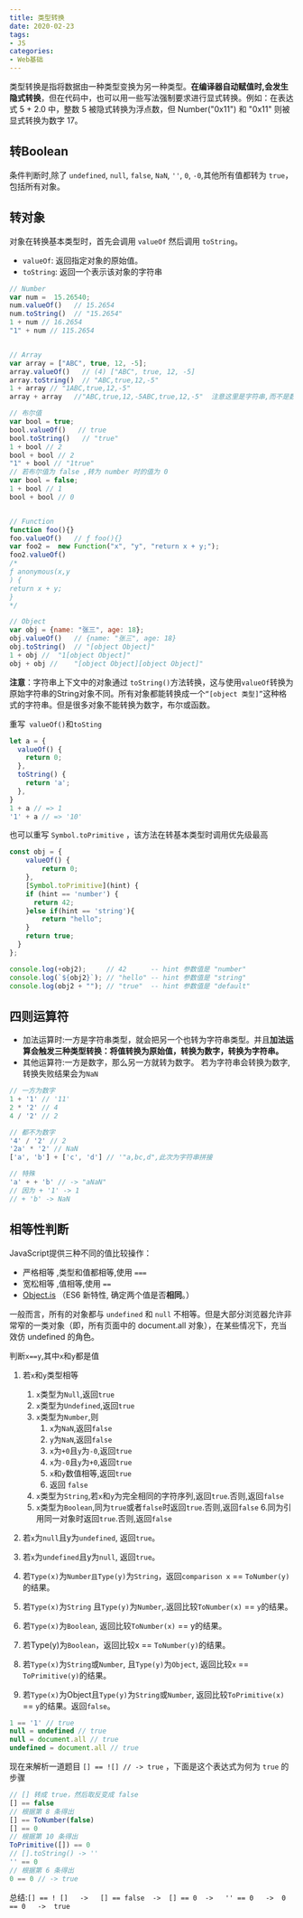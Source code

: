 ```yaml
--- 
title: 类型转换
date: 2020-02-23
tags:  
- JS
categories:
- Web基础
---
```



类型转换是指将数据由一种类型变换为另一种类型。**在编译器自动赋值时,会发生隐式转换**，但在代码中，也可以用一些写法强制要求进行显式转换。例如：在表达式 5 + 2.0 中，整数 5 被隐式转换为浮点数，但 Number("0x11") 和 "0x11" 则被显式转换为数字 17。

## 转Boolean
条件判断时,除了 `undefined`, `null`, `false`, `NaN`, `''`, `0`, `-0`,其他所有值都转为 `true`，包括所有对象。

## 转对象
对象在转换基本类型时，首先会调用 `valueOf` 然后调用 `toString`。
- `valueOf`:  返回指定对象的原始值。
- `toString`: 返回一个表示该对象的字符串

```js
// Number
var num =  15.26540;
num.valueOf()   // 15.2654
num.toString()  // "15.2654"
1 + num // 16.2654
"1" + num // 115.2654


// Array
var array = ["ABC", true, 12, -5];
array.valueOf()   // (4) ["ABC", true, 12, -5]
array.toString()  // "ABC,true,12,-5"
1 + array // "1ABC,true,12,-5"
array + array   //"ABC,true,12,-5ABC,true,12,-5"  注意这里是字符串,而不是数组

// 布尔值
var bool = true;
bool.valueOf()   // true
bool.toString()   // "true"
1 + bool // 2
bool + bool // 2
"1" + bool // "1true"
// 若布尔值为 false ,转为 number 时的值为 0
var bool = false;
1 + bool // 1
bool + bool // 0


// Function
function foo(){}
foo.valueOf()   // ƒ foo(){}
var foo2 =  new Function("x", "y", "return x + y;");
foo2.valueOf()
/*
ƒ anonymous(x,y
) {
return x + y;
}
*/

// Object
var obj = {name: "张三", age: 18};
obj.valueOf()   // {name: "张三", age: 18}
obj.toString()  // "[object Object]"
1 + obj //  "1[object Object]"
obj + obj //    "[object Object][object Object]"

```
**注意**：字符串上下文中的对象通过 `toString()`方法转换，这与使用`valueOf`转换为原始字符串的String对象不同。所有对象都能转换成一个`“[object 类型]”`这种格式的字符串。但是很多对象不能转换为数字，布尔或函数。

重写` valueOf()`和`toSting`
```js
let a = {
  valueOf() {
    return 0;
  },
  toString() {
    return 'a';
  },
}
1 + a // => 1
'1' + a // => '10'
```
也可以重写 `Symbol.toPrimitive` ，该方法在转基本类型时调用优先级最高
```js
const obj = {
    valueOf() {
        return 0;
    },
    [Symbol.toPrimitive](hint) {
    if (hint == 'number') {
      return 42;
    }else if(hint == 'string'){
        return "hello";
    }
    return true;
  }
};

console.log(+obj2);     // 42      -- hint 参数值是 "number"
console.log(`${obj2}`); // "hello" -- hint 参数值是 "string"
console.log(obj2 + ""); // "true"  -- hint 参数值是 "default"

```

## 四则运算符
- 加法运算时:一方是字符串类型，就会把另一个也转为字符串类型。并且**加法运算会触发三种类型转换：将值转换为原始值，转换为数字，转换为字符串。**
- 其他运算符:一方是数字，那么另一方就转为数字。
若为字符串会转换为数字,转换失败结果会为`NaN`
```js
// 一方为数字
1 + '1' // '11'
2 * '2' // 4
4 / '2' // 2

// 都不为数字
'4' / '2' // 2
'2a' * '2' // NaN
['a', 'b'] + ['c', 'd'] // '"a,bc,d",此次为字符串拼接

// 特殊
'a' + + 'b' // -> "aNaN"
// 因为 + '1' -> 1
// + 'b' -> NaN
```

## 相等性判断
JavaScript提供三种不同的值比较操作：

- 严格相等 ,类型和值都相等,使用 `=== `
- 宽松相等 ,值相等,使用 `==`
-  [Object.is](https://developer.mozilla.org/en-US/docs/Web/JavaScript/Reference/Global_Objects/Object/is) （ES6 新特性, 确定两个值是否**相同**。）

一般而言，所有的对象都与 `undefined` 和 `null` 不相等。但是大部分浏览器允许非常窄的一类对象（即，所有页面中的 document.all 对象），在某些情况下，充当效仿 undefined 的角色。

判断`x==y`,其中`x`和`y`都是值
1. 若`x`和`y`类型相等
    1. `x`类型为`Null`,返回`true`
    2. `x`类型为`Undefined`,返回`true`
    3. `x`类型为`Number`,则
        1. `x`为`NaN`,返回`false`
        2. `y`为`NaN`,返回`false`
        3. `x`为`+0`且`y`为`-0`,返回`true`
        4. `x`为`-0`且`y`为`+0`,返回`true`
        5. `x`和`y`数值相等,返回`true`
        6. 返回 `false`
    4. `x`类型为`String`,若`x`和`y`为完全相同的字符序列,返回`true`.否则,返回`false`
    5. `x`类型为`Boolean`,同为`true`或者`false`时返回`true`.否则,返回`false`
    6.同为引用同一对象时返回`true`.否则,返回`false`

2. 若`x`为`null`且y为`undefined`, 返回`true`。
3. 若`x`为`undefined`且y为`null`, 返回`true`。
4. 若`Type(x)`为`Number且Type(y)`为`String`，返回`comparison x` == `ToNumber(y)`的结果。
5. 若`Type(x)`为`String` 且`Type(y)`为`Number`,.返回比较`ToNumber(x)` == `y`的结果。
6. 若`Type(x)`为`Boolean`, 返回比较`ToNumber(x)` == y的结果。
7. 若Type(y)为`Boolean`，返回比较x == `ToNumber(y)`的结果。
8. 若`Type(x)`为`String`或`Number`, 且`Type(y)`为`Object`, 返回比较`x` == `ToPrimitive(y)`的结果。
9. 若`Type(x)`为Object且`Type(y)`为`String`或`Number`, 返回比较`ToPrimitive(x)` == `y`的结果。返回`false`。

```js
1 == '1' // true
null = undefined // true
null = document.all // true
undefined = document.all // true
```

现在来解析一道题目 `[] == ![] // -> true` ，下面是这个表达式为何为 `true` 的步骤
```js
// [] 转成 true，然后取反变成 false
[] == false
// 根据第 8 条得出
[] == ToNumber(false)
[] == 0
// 根据第 10 条得出
ToPrimitive([]) == 0
// [].toString() -> ''
'' == 0
// 根据第 6 条得出
0 == 0 // -> true
```
总结:`[] == ! []   ->   [] == false  ->  [] == 0  ->   '' == 0   ->  0 == 0   ->  true`

